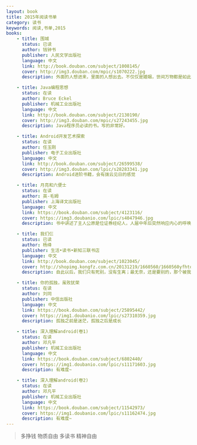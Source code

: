 ```yaml
---
layout: book
title: 2015年阅读书单
category: 读书
keywords: 阅读,书单,2015
books:
    - title: 围城
      status: 已读
      author: 钱钟书
      publisher: 人民文学出版社
      language: 中文
      link: http://book.douban.com/subject/1008145/
      cover: http://img3.douban.com/mpic/s1070222.jpg
      description: 外面的人想进来，里面的人想出去。不仅仅是婚姻，世间万物都是如此，人就是如此矛盾的动物。

    - title: Java编程思想
      status: 在读
      author: Bruce Eckel
      publisher: 机械工业出版社
      language: 中文
      link: http://book.douban.com/subject/2130190/
      cover: http://img3.douban.com/mpic/s27243455.jpg 
      description: Java程序员必读的书。写的非常好。

    - title: Android开发艺术探索
      status: 在读
      author: 任玉刚
      publisher: 电子工业出版社
      language: 中文
      link: http://book.douban.com/subject/26599538/
      cover: http://img3.douban.com/lpic/s28283341.jpg
      description: Android进阶书籍，会有拨云见日的感觉

    - title: 月亮和六便士
      status: 在读
      author: 英-毛姆  
      publisher: 上海译文出版社
      language: 中文
      link: https://book.douban.com/subject/4123116/
      cover: https://img3.doubanio.com/lpic/s4047946.jpg
      description: 书中讲述了主人公原是位证券经纪人，人届中年后突然响应内心的呼唤，合弃一切到南太平洋的塔希提岛与土著人一起生活，获得灵感，创作出许多艺术杰作。毛姆在小说中深入探讨了生活和艺术两者的矛盾和相互作用。

    - title: 我们仨
      status: 已读
      author: 杨绛
      publisher: 生活•读书•新知三联书店
      language: 中文
      link: http://book.douban.com/subject/1023045/
      cover: http://shopimg.kongfz.com.cn/20131219/1660560/1660560yfhtqf_b.jpg
      description: 自此以后，我们只有死别，没有生离；最无奈，还是要别的，那个被我称为家的地方只是旅途上的客栈而已。家在哪里，我不知道，我还在寻觅归途。

    - title: 你的孤独，虽败犹荣
      status: 在读
      author: 刘同  
      publisher: 中信出版社
      language: 中文
      link: https://book.douban.com/subject/25895442/
      cover: https://img1.doubanio.com/lpic/s27310359.jpg
      description: 孤独之前是迷茫，孤独之后是成长

    - title: 深入理解android(卷1)
      status: 在读
      author: 邓凡平
      publisher: 机械工业出版社
      language: 中文
      link: https://book.douban.com/subject/6802440/
      cover: https://img1.doubanio.com/lpic/s11171603.jpg
      description: 有难度~

    - title: 深入理解android(卷2)
      status: 在读
      author: 邓凡平
      publisher: 机械工业出版社
      language: 中文
      link: https://book.douban.com/subject/11542973/
      cover: https://img1.doubanio.com/lpic/s11162474.jpg
      description: 有难度~
---
```


> 多挣钱 物质自由 多读书 精神自由
